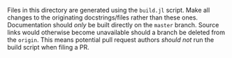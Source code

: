 Files in this directory are generated using the `build.jl` script. Make
all changes to the originating docstrings/files rather than these ones.
Documentation should *only* be built directly on the `master` branch.
Source links would otherwise become unavailable should a branch be
deleted from the `origin`. This means potential pull request authors
*should not* run the build script when filing a PR.
